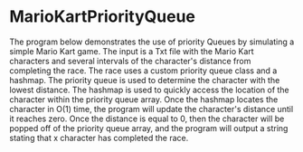# MarioKartPriorityQueue
The program below demonstrates the use of priority Queues by simulating a simple Mario Kart game. The input is a Txt file with the Mario Kart characters and several intervals of the character's distance from completing the race. 
The race uses a custom priority queue class and a hashmap. The priority queue is used to determine the character with the lowest distance. The hashmap is used to quickly access the location of the character within the priority queue array. Once the hashmap locates the character in O(1) time, the program will update the character's distance until it reaches zero. Once the distance is equal to 0, then the character will be popped off of the priority queue array, and the program will output a string stating that x character has completed the race. 
